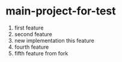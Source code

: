 # main-project-for-test

1. first feature
2. second feature
3. new implementation this feature
4. fourth feature
5. fifth feature from fork
